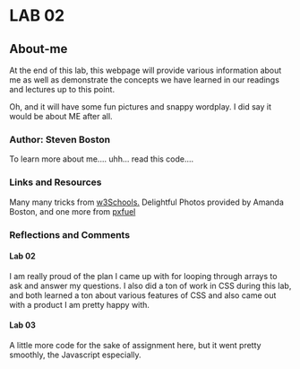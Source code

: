 # LAB 02

## About-me

At the end of this lab, this webpage will provide various information about me as well as demonstrate the concepts we have learned in our readings and lectures up to this point. 

Oh, and it will have some fun pictures and snappy wordplay. I did say it would be about ME after all. 

### Author: Steven Boston

To learn more about me.... uhh... read this code....

### Links and Resources
Many many tricks from [w3Schools.](https://www.w3schools.com/)
Delightful Photos provided by Amanda Boston, and one more from [pxfuel](https://www.pxfuel.com/)

### Reflections and Comments
#### Lab 02
I am really proud of the plan I came up with for looping through arrays to ask and answer my questions. I also did a ton of work in CSS during this lab, and both learned a ton about various features of CSS and also came out with a product I am pretty happy with. 
#### Lab 03 
A little more code for the sake of assignment here, but it went pretty smoothly, the Javascript especially. 


